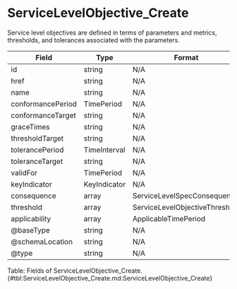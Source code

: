 <!--
    ATTENTION: This file was generated via gradle!
               Do NOT manually edit this file! Any such changes will be overwritten!
-->

# ServiceLevelObjective_Create

Service level objectives are defined in terms of parameters and metrics, thresholds, and tolerances associated with the parameters.

| Field | Type | Format | Required |
|-------|---|--------|---|
| id | string | N/A | No |
| href | string | N/A | No |
| name | string | N/A | No |
| conformancePeriod | TimePeriod | N/A | No |
| conformanceTarget | string | N/A | Yes |
| graceTimes | string | N/A | No |
| thresholdTarget | string | N/A | No |
| tolerancePeriod | TimeInterval | N/A | No |
| toleranceTarget | string | N/A | No |
| validFor | TimePeriod | N/A | No |
| keyIndicator | KeyIndicator | N/A | Yes |
| consequence | array | ServiceLevelSpecConsequence | No |
| threshold | array | ServiceLevelObjectiveThreshold | No |
| applicability | array | ApplicableTimePeriod | No |
| \@baseType | string | N/A | No |
| \@schemaLocation | string | N/A | No |
| \@type | string | N/A | No |

Table: Fields of ServiceLevelObjective_Create. {#tbl:ServiceLevelObjective_Create.md:ServiceLevelObjective_Create}

